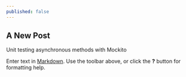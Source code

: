```yaml
---
published: false
---
```


## A New Post
Unit testing asynchronous methods with Mockito

Enter text in [Markdown](http://daringfireball.net/projects/markdown/). Use the toolbar above, or click the **?** button for formatting help.
